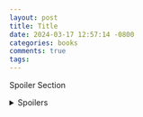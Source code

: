 ```yaml
---
layout: post
title: Title
date: 2024-03-17 12:57:14 -0800
categories: books
comments: true
tags:
---
```

Spoiler Section
<details class="spoilers">
<summary>Spoilers</summary>
</details>

